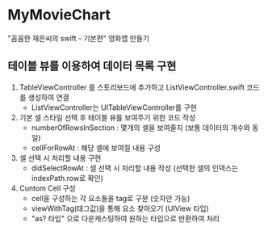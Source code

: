 # MyMovieChart
"꼼꼼한 재은씨의 swift - 기본편" 영화앱 만들기

## 테이블 뷰를 이용하여 데이터 목록 구현
1. TableViewController 를 스토리보드에 추가하고 ListViewController.swift 코드를 생성하여 연결
    - ListViewController는 UITableViewController를 구현
2. 기본 셀 스타일 선택 후 테이블 뷰를 보여주기 위한 코드 작성
    - numberOfRowsInSection : 몇개의 셀을 보여줄지 (보통 데이터의 개수와 동일)
    - cellForRowAt : 해당 셀에 보여질 내용 구성
3. 셀 선택 시 처리할 내용 구현
    - didSelectRowAt : 셀 선택 시 처리할 내용 작성 (선택한 셀의 인덱스는 indexPath.row로 확인)
4. Cuntom Cell 구성
    - cell을 구성하는 각 요소들을 tag로 구분 (숫자만 가능)
    - viewWithTag(태그값)을 통해 요소 찾아오기 (UIView 타입)
    - "as? 타입" 으로 다운캐스팅하여 원하는 타입으로 반환하여 처리
